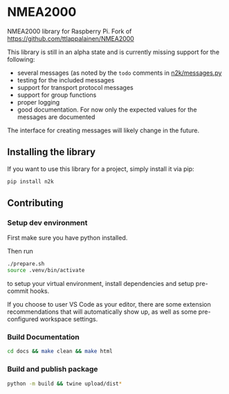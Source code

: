 # NMEA2000
NMEA2000 library for Raspberry Pi. Fork of https://github.com/ttlappalainen/NMEA2000

This library is still in an alpha state and is currently missing support for the following:

- several messages (as noted by the `todo` comments in [n2k/messages.py](n2k/messages.py)
- testing for the included messages
- support for transport protocol messages
- support for group functions
- proper logging
- good documentation. For now only the expected values for the messages are documented

The interface for creating messages will likely change in the future.

## Installing the library
If you want to use this library for a project, simply install it via pip:

```bash
pip install n2k
```


## Contributing

### Setup dev environment
First make sure you have python installed.

Then run
```bash
./prepare.sh
source .venv/bin/activate
```
to setup your virtual environment, install dependencies and setup pre-commit hooks.

If you choose to user VS Code as your editor, there are some extension recommendations that will automatically show up, as well as some pre-configured workspace settings.

### Build Documentation
```bash
cd docs && make clean && make html
```

### Build and publish package
```bash
python -m build && twine upload/dist*
```
